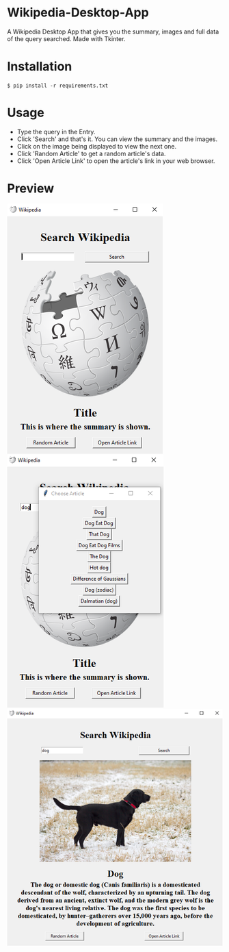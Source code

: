 # Wikipedia-Desktop-App
A Wikipedia Desktop App that gives you the summary, images and full data of the query searched. Made with Tkinter.
# Installation
```
$ pip install -r requirements.txt
```
# Usage
- Type the query in the Entry.
- Click 'Search' and that's it. You can view the summary and the images.
- Click on the image being displayed to view the next one.
- Click 'Random Article' to get a random article's data.
- Click 'Open Article Link' to open the article's link in your web browser.
# Preview
<img src="Preview/preview.png">
<img src="Preview/preview2.png">
<img src="Preview/preview3.png">
